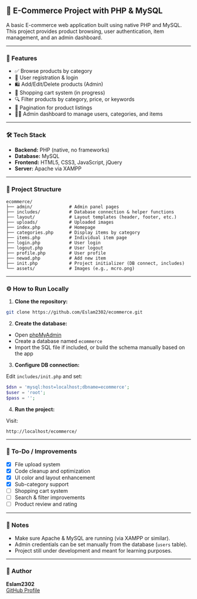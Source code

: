 ## 🛒 E-Commerce Project with PHP & MySQL

A basic E-commerce web application built using native PHP and MySQL. This project provides product browsing, user authentication, item management, and an admin dashboard.

---

### 🚀 Features

- ✅ Browse products by category  
- 👤 User registration & login  
- 🛍️ Add/Edit/Delete products (Admin)  
- 🧾 Shopping cart system (in progress)  
- 🔍 Filter products by category, price, or keywords  
- 📄 Pagination for product listings  
- 🧑‍💼 Admin dashboard to manage users, categories, and items  

---

### 🛠️ Tech Stack

- **Backend:** PHP (native, no frameworks)  
- **Database:** MySQL  
- **Frontend:** HTML5, CSS3, JavaScript, jQuery  
- **Server:** Apache via XAMPP  

---

### 📁 Project Structure

```
ecommerce/
├── admin/              # Admin panel pages
├── includes/           # Database connection & helper functions
├── layout/             # Layout templates (header, footer, etc.)
├── uploads/            # Uploaded images
├── index.php           # Homepage
├── categories.php      # Display items by category
├── items.php           # Individual item page
├── login.php           # User login
├── logout.php          # User logout
├── profile.php         # User profile
├── newad.php           # Add new item
├── init.php            # Project initializer (DB connect, includes)
└── assets/             # Images (e.g., mcro.png)
```

---

### ⚙️ How to Run Locally

1. **Clone the repository:**

```bash
git clone https://github.com/Eslam2302/ecommerce.git
```

2. **Create the database:**

- Open [phpMyAdmin](http://localhost/phpmyadmin)  
- Create a database named `ecommerce`  
- Import the SQL file if included, or build the schema manually based on the app

3. **Configure DB connection:**

Edit `includes/init.php` and set:

```php
$dsn = 'mysql:host=localhost;dbname=ecommerce';
$user = 'root';
$pass = '';
```

4. **Run the project:**

Visit:  
```
http://localhost/ecommerce/
```

---

### 🧠 To-Do / Improvements

- [x] File upload system  
- [x] Code cleanup and optimization  
- [x] UI color and layout enhancement  
- [x] Sub-category support  
- [ ] Shopping cart system  
- [ ] Search & filter improvements  
- [ ] Product review and rating  

---

### 📌 Notes

- Make sure Apache & MySQL are running (via XAMPP or similar).
- Admin credentials can be set manually from the database (`users` table).
- Project still under development and meant for learning purposes.

---

### 👤 Author

**Eslam2302**  
[GitHub Profile](https://github.com/Eslam2302)